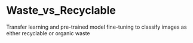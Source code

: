 # Waste_vs_Recyclable
 Transfer learning and pre-trained model fine-tuning to classify images as either recyclable or organic waste
